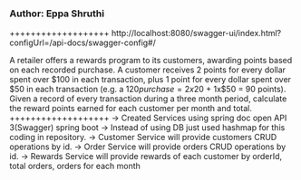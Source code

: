 ### Author: Eppa Shruthi
+++++++++++++++++++
http://localhost:8080/swagger-ui/index.html?configUrl=/api-docs/swagger-config#/

A retailer offers a rewards program to its customers, awarding points based on each recorded 
purchase.
A customer receives 2 points for every dollar spent over $100 in each transaction, plus 1 point for 
every dollar spent over $50 in each transaction
(e.g. a $120 purchase = 2x$20 + 1x$50 = 90 points).
Given a record of every transaction during a three month period, calculate the reward points earned 
for each customer per month and total. 
+++++++++++++++++++
-> Created Services using spring doc open API 3(Swagger) spring boot
-> Instead of using DB just used hashmap for this coding in repository.
-> Customer Service will provide customers CRUD operations by id.
-> Order Service will provide orders CRUD operations by id.
-> Rewards Service will provide rewards of each customer by orderId, total orders, 
    orders for each month
